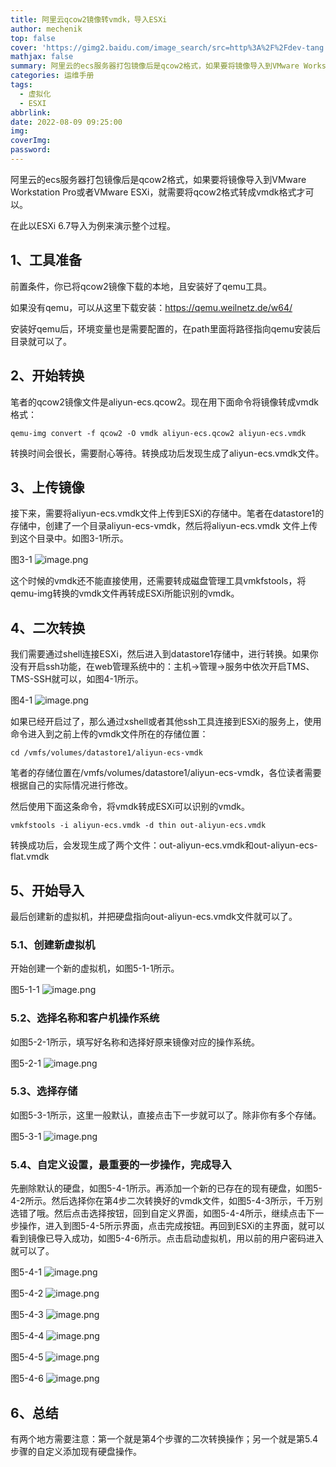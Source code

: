 ```yaml
---
title: 阿里云qcow2镜像转vmdk，导入ESXi
author: mechenik
top: false
cover: 'https://gimg2.baidu.com/image_search/src=http%3A%2F%2Fdev-tang.com%2Fpost%2F2020%2F03%2Fimgs%2Fvmdk%2F01.png&refer=http%3A%2F%2Fdev-tang.com&app=2002&size=f9999,10000&q=a80&n=0&g=0n&fmt=auto?sec=1663565612&t=1bbc5fc3aaf57685a454edca67bb6052'
mathjax: false
summary: 阿里云的ecs服务器打包镜像后是qcow2格式，如果要将镜像导入到VMware Workstation Pro或者VMware ESXi，就需要将qcow2格式转成vmdk格式才可以。
categories: 运维手册
tags:
  - 虚拟化
  - ESXI
abbrlink:
date: 2022-08-09 09:25:00
img:
coverImg:
password:
---
```


阿里云的ecs服务器打包镜像后是qcow2格式，如果要将镜像导入到VMware Workstation Pro或者VMware ESXi，就需要将qcow2格式转成vmdk格式才可以。

在此以ESXi 6.7导入为例来演示整个过程。

## 1、工具准备

前置条件，你已将qcow2镜像下载的本地，且安装好了qemu工具。

如果没有qemu，可以从这里下载安装：https://qemu.weilnetz.de/w64/

安装好qemu后，环境变量也是需要配置的，在path里面将路径指向qemu安装后目录就可以了。

## 2、开始转换

笔者的qcow2镜像文件是aliyun-ecs.qcow2。现在用下面命令将镜像转成vmdk格式：

	qemu-img convert -f qcow2 -O vmdk aliyun-ecs.qcow2 aliyun-ecs.vmdk

转换时间会很长，需要耐心等待。转换成功后发现生成了aliyun-ecs.vmdk文件。

## 3、上传镜像

接下来，需要将aliyun-ecs.vmdk文件上传到ESXi的存储中。笔者在datastore1的存储中，创建了一个目录aliyun-ecs-vmdk，然后将aliyun-ecs.vmdk 文件上传到这个目录中。如图3-1所示。

图3-1 
![image.png](https://dd-static.jd.com/ddimg/jfs/t1/106878/14/30782/61878/63006fc0E0cf5b771/9b6e96f849499881.png)

这个时候的vmdk还不能直接使用，还需要转成磁盘管理工具vmkfstools，将qemu-img转换的vmdk文件再转成ESXi所能识别的vmdk。

## 4、二次转换

我们需要通过shell连接ESXi，然后进入到datastore1存储中，进行转换。如果你没有开启ssh功能，在web管理系统中的：主机->管理->服务中依次开启TMS、TMS-SSH就可以，如图4-1所示。

图4-1 
![image.png](https://dd-static.jd.com/ddimg/jfs/t1/41388/40/18096/84341/63007008E97d5cbbb/1eb5877adcbcd763.png)

如果已经开启过了，那么通过xshell或者其他ssh工具连接到ESXi的服务上，使用命令进入到之前上传的vmdk文件所在的存储位置：

	cd /vmfs/volumes/datastore1/aliyun-ecs-vmdk

笔者的存储位置在/vmfs/volumes/datastore1/aliyun-ecs-vmdk，各位读者需要根据自己的实际情况进行修改。

然后使用下面这条命令，将vmdk转成ESXi可以识别的vmdk。

	vmkfstools -i aliyun-ecs.vmdk -d thin out-aliyun-ecs.vmdk 

转换成功后，会发现生成了两个文件：out-aliyun-ecs.vmdk和out-aliyun-ecs-flat.vmdk

## 5、开始导入

最后创建新的虚拟机，并把硬盘指向out-aliyun-ecs.vmdk文件就可以了。

### 5.1、创建新虚拟机
开始创建一个新的虚拟机，如图5-1-1所示。

图5-1-1
![image.png](https://dd-static.jd.com/ddimg/jfs/t1/54902/38/21578/41288/6300707eEe8bba461/4b43968448b950d4.png)

### 5.2、选择名称和客户机操作系统

如图5-2-1所示，填写好名称和选择好原来镜像对应的操作系统。

图5-2-1
![image.png](https://dd-static.jd.com/ddimg/jfs/t1/39135/37/18296/51793/630070abEbebc0c28/156a5af071b195c9.png)

### 5.3、选择存储

如图5-3-1所示，这里一般默认，直接点击下一步就可以了。除非你有多个存储。

图5-3-1
![image.png](https://dd-static.jd.com/ddimg/jfs/t1/176116/8/29279/40453/630070d2Ef7a9b613/35ee1ac570ba4f09.png)

### 5.4、自定义设置，最重要的一步操作，完成导入

先删除默认的硬盘，如图5-4-1所示。再添加一个新的已存在的现有硬盘，如图5-4-2所示。然后选择你在第4步二次转换好的vmdk文件，如图5-4-3所示，千万别选错了哦。然后点击选择按钮，回到自定义界面，如图5-4-4所示，继续点击下一步操作，进入到图5-4-5所示界面，点击完成按钮。再回到ESXi的主界面，就可以看到镜像已导入成功，如图5-4-6所示。点击启动虚拟机，用以前的用户密码进入就可以了。

图5-4-1
![image.png](https://dd-static.jd.com/ddimg/jfs/t1/125246/38/25351/54259/63007106Ec2843ee1/b4b7e1f9a5a5b068.png)

图5-4-2
![image.png](https://dd-static.jd.com/ddimg/jfs/t1/103566/29/32007/54388/63007122E82246703/8d0c8ffb76b1bb11.png)

图5-4-3
![image.png](https://dd-static.jd.com/ddimg/jfs/t1/68936/33/22008/41003/6300713dE615a6b8b/a3b42fcd09c44688.png)

图5-4-4
![image.png](https://dd-static.jd.com/ddimg/jfs/t1/187373/29/27964/55530/63007153Ebfce8d7d/81c4fa2ce71ff313.png)

图5-4-5
![image.png](https://dd-static.jd.com/ddimg/jfs/t1/36747/27/17303/60217/63007169Eb17ffdeb/04a9d817c1c6ea51.png)

图5-4-6
![image.png](https://dd-static.jd.com/ddimg/jfs/t1/65513/23/21327/108756/6300717eE8012861d/4c855221a6fa29b4.png)

## 6、总结
有两个地方需要注意：第一个就是第4个步骤的二次转换操作；另一个就是第5.4步骤的自定义添加现有硬盘操作。
